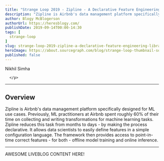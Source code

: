 ```yaml
---
title: "Strange Loop 2019 - Zipline - A Declarative Feature Engineering Library"
description: "Zipline is Airbnb's data management platform specifically designed for ML use cases. Previously, ML practitioners at Airbnb spent roughly 60% of their time on collecting and writing transformations for machine learning tasks. Zipline reduces this task from months to days - by making the process declarative. It allows data scientists to easily define features in a simple configuration language. The framework then provides access to point-in-time correct features - for both - offline model training and online inference."
author: Blogy McBlogerson
authorUrl: https://heresblogy.com/
publishDate: 2019-09-14T00:00-14:30
tags: [
  strange-loop
]
slug: strange-loop-2019-zipline-a-declarative-feature-engineering-library
heroImage: https://about.sourcegraph.com/blog/strange-loop-thumbnail-square-v2.jpg
published: false
---
```


<div className="container p-0 liveblog-presenters">
  <div className="row m-0">
      <p className=" mr-12 m-0">
        <span className="liveblog-presenters__name">Nikhil Simha</span>
        
      </p>
  </div>
</div>

---

## Overview

Zipline is Airbnb's data management platform specifically designed for ML use cases. Previously, ML practitioners at Airbnb spent roughly 60% of their time on collecting and writing transformations for machine learning tasks. Zipline reduces this task from months to days - by making the process declarative. It allows data scientists to easily define features in a simple configuration language. The framework then provides access to point-in-time correct features - for both - offline model training and online inference.

---

AWESOME LIVEBLOG CONTENT HERE!

<!-- Note on images
  Images (e.g. my_image.jpg) should be put in the `website/static/blog/strange-loop-2019` directory, with the path to the image in your post being `/blog/strange-loop-2019/my_image.jpg`. If you'd rather host the images somewhere else for ease of use, that's fine too.

  Please also try to keep your images to a reasonable size by:
    - Using JPEG compression, unless image is mostly solid color 
    - JPEG compression set between 60%-80%
    - Resizing the image to be no wider then 750px
    - If PNG, use a tool like ImageOptim (https://imageoptim.com/mac) to optimize the file size

  I suggest re-sizing and compressing all the images in one batch as a last step.
-->  
